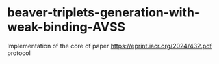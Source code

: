 # beaver-triplets-generation-with-weak-binding-AVSS
Implementation of the core of paper https://eprint.iacr.org/2024/432.pdf protocol
